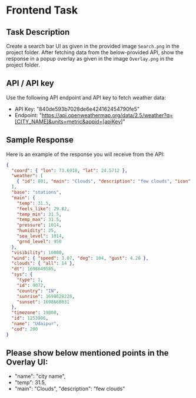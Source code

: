 # Frontend Task

## Task Description

Create a search bar UI as given in the provided image `Search.png` in the project folder. After fetching data from the below-provided API, show the response in a popup overlay as given in the image `Overlay.png` in the project folder.

## API / API key

Use the following API endpoint and API key to fetch weather data:

- API Key: "840de593b7028de6e424162454790fe5"
- Endpoint: "https://api.openweathermap.org/data/2.5/weather?q=[CITY_NAME]&units=metric&appid=[apiKey]"

## Sample Response

Here is an example of the response you will receive from the API:

```json
{
  "coord": { "lon": 73.6918, "lat": 24.5712 },
  "weather": [
    { "id": 801, "main": "Clouds", "description": "few clouds", "icon": "02d" }
  ],
  "base": "stations",
  "main": {
    "temp": 31.5,
    "feels_like": 29.82,
    "temp_min": 31.5,
    "temp_max": 31.5,
    "pressure": 1014,
    "humidity": 25,
    "sea_level": 1014,
    "grnd_level": 950
  },
  "visibility": 10000,
  "wind": { "speed": 3.07, "deg": 104, "gust": 4.28 },
  "clouds": { "all": 14 },
  "dt": 1698649585,
  "sys": {
    "type": 1,
    "id": 9072,
    "country": "IN",
    "sunrise": 1698628228,
    "sunset": 1698668831
  },
  "timezone": 19800,
  "id": 1253986,
  "name": "Udaipur",
  "cod": 200
}
```

## Please show below mentioned points in the Overlay UI:
- "name": "city name",
- "temp": 31.5,
- "main": "Clouds", "description": "few clouds"